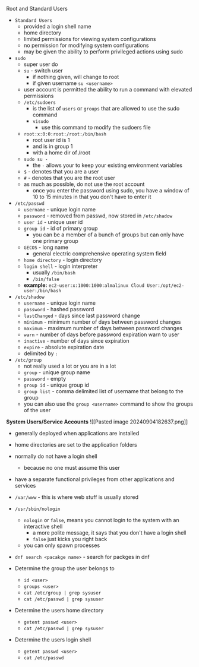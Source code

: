 Root and Standard Users
- `Standard Users`
	- provided a login shell name
	- home directory
	- limited permissions for viewing system configurations
	- no permission for modifying system configurations
	- may be given the ability to perform privileged actions using sudo
- `sudo` 
	- super user do
	- `su` - switch user
		- if nothing given, will change to root
		- if given username `su <username>`
	- user account is permitted the ability to run a command with elevated permissions
	- `/etc/sudoers`
		- is the list of `users` or `groups` that are allowed to use the sudo command
		- `visudo`
			- use this command to modify the sudoers file
	- `root:x:0:0:root:/root:/bin/bash`
		- root user id is 1
		- and is in group 1
		- with a home dir of /root
	- `sudo su -`
		- the `-` allows your to keep your existing environment variables
	- `$` - denotes that you are a user
	- `#` - denotes that you are the root user
	- as much as possible, do not use the root account
		- once you enter the password using sudo, you have a window of 10 to 15 minutes in that you don't have to enter it 
- `/etc/passwd`
	- `username` - unique login name
	- `password` - removed from passwd, now stored in `/etc/shadow`
	- `user id` - unique user id
	- `group id` - id of primary group
		- you can be a member of a bunch of groups but can only have one primary group
	- `GECOS` - long name
		- general electric comprehensive operating system field
	- `home directory` - login directory
	- `login shell` - login interpreter
		- usually `/bin/bash`
		- `/bin/false`
	- **example:** `ec2-user:x:1000:1000:almalinux Cloud User:/opt/ec2-user:/bin/bash`
- `/etc/shadow`
	- `username` - unique login name
	- `password` - hashed password
	- `lastChanged` - days since last password change
	- `minimum` - minimum number of days between password changes
	- `maximum` - maximum number of days between password changes
	- `warn` - number of days before password expiration warn to user
	- `inactive` - number of days since expiration
	- `expire` - absolute expiration date
	- delimited by `:`
- `/etc/group`
	- not really used a lot or you are in a lot
	- `group` - unique group name
	- `password` - empty
	- `group id` - unique group id
	- `group list` - comma delimited list of username that belong to the group
	- you can also use the `group <username>` command to show the groups of the user

**System Users/Service Accounts**
![[Pasted image 20240904182637.png]]
- generally deployed when applications are installed
- home directories are set to the application folders
- normally do not have a login shell
	- because no one must assume this user
- have a separate functional privileges from other applications and services
- `/var/www` - this is where web stuff is usually stored
- `/usr/sbin/nologin`
	- `nologin` or `false`, means you cannot login to the system with an interactive shell
		- a more polite message, it says that you don't have a login shell
		- `false` just kicks you right back
	- you can only spawn processes
- `dnf search <pacakge name>` - search for packges in dnf

- Determine the group the user belongs to
	- `id <user>`
	- `groups <user>`
	- `cat /etc/group | grep sysuser`
	- `cat /etc/passwd | grep sysuser`
- Determine the users home directory
	- `getent passwd <user>`
	- `cat /etc/passwd | grep sysuser`
- Determine the users login shell
	- `getent passwd <user>`
	-  `cat /etc/passwd`